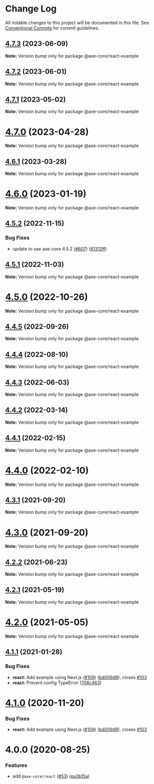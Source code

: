 # Change Log

All notable changes to this project will be documented in this file.
See [Conventional Commits](https://conventionalcommits.org) for commit guidelines.

## [4.7.3](https://github.com/dequelabs/axe-core-npm/compare/v4.7.2...v4.7.3) (2023-06-09)

**Note:** Version bump only for package @axe-core/react-example

## [4.7.2](https://github.com/dequelabs/axe-core-npm/compare/v4.7.1...v4.7.2) (2023-06-01)

**Note:** Version bump only for package @axe-core/react-example

## [4.7.1](https://github.com/dequelabs/axe-core-npm/compare/v4.7.0...v4.7.1) (2023-05-02)

**Note:** Version bump only for package @axe-core/react-example

# [4.7.0](https://github.com/dequelabs/axe-core-npm/compare/v4.6.1...v4.7.0) (2023-04-28)

**Note:** Version bump only for package @axe-core/react-example

## [4.6.1](https://github.com/dequelabs/axe-core-npm/compare/v4.6.0...v4.6.1) (2023-03-28)

**Note:** Version bump only for package @axe-core/react-example

# [4.6.0](https://github.com/dequelabs/axe-core-npm/compare/v4.5.2...v4.6.0) (2023-01-19)

**Note:** Version bump only for package @axe-core/react-example

## [4.5.2](https://github.com/dequelabs/axe-core-npm/compare/v4.5.1...v4.5.2) (2022-11-15)

### Bug Fixes

- update to use axe-core 4.5.2 ([#607](https://github.com/dequelabs/axe-core-npm/issues/607)) ([61312ff](https://github.com/dequelabs/axe-core-npm/commit/61312fff2e9ee4e0f218a29a1608f69b45206fad))

## [4.5.1](https://github.com/dequelabs/axe-core-npm/compare/v4.5.0...v4.5.1) (2022-11-03)

**Note:** Version bump only for package @axe-core/react-example

# [4.5.0](https://github.com/dequelabs/axe-core-npm/compare/v4.4.5...v4.5.0) (2022-10-26)

**Note:** Version bump only for package @axe-core/react-example

## [4.4.5](https://github.com/dequelabs/axe-core-npm/compare/v4.4.4...v4.4.5) (2022-09-26)

**Note:** Version bump only for package @axe-core/react-example

## [4.4.4](https://github.com/dequelabs/axe-core-npm/compare/v4.4.3...v4.4.4) (2022-08-10)

**Note:** Version bump only for package @axe-core/react-example

## [4.4.3](https://github.com/dequelabs/axe-core-npm/compare/v4.1.1...v4.4.3) (2022-06-03)

**Note:** Version bump only for package @axe-core/react-example

## [4.4.2](https://github.com/dequelabs/axe-core-npm/compare/v4.1.1...v4.4.2) (2022-03-14)

**Note:** Version bump only for package @axe-core/react-example

## [4.4.1](https://github.com/dequelabs/axe-core-npm/compare/v4.1.1...v4.4.1) (2022-02-15)

**Note:** Version bump only for package @axe-core/react-example

# [4.4.0](https://github.com/dequelabs/axe-core-npm/compare/v4.1.1...v4.4.0) (2022-02-10)

**Note:** Version bump only for package @axe-core/react-example

## [4.3.1](https://github.com/dequelabs/axe-core-npm/compare/v4.3.0...v4.3.1) (2021-09-20)

**Note:** Version bump only for package @axe-core/react-example

# [4.3.0](https://github.com/dequelabs/axe-core-npm/compare/v4.2.0...v4.3.0) (2021-09-20)

**Note:** Version bump only for package @axe-core/react-example

## [4.2.2](https://github.com/dequelabs/axe-core-npm/compare/v4.2.0...v4.2.2) (2021-06-23)

**Note:** Version bump only for package @axe-core/react-example

## [4.2.1](https://github.com/dequelabs/axe-core-npm/compare/v4.2.0...v4.2.1) (2021-05-19)

**Note:** Version bump only for package @axe-core/react-example

# [4.2.0](https://github.com/dequelabs/axe-core-npm/compare/v4.1.1...v4.2.0) (2021-05-05)

**Note:** Version bump only for package @axe-core/react-example

## [4.1.1](http://dequelabs/axe-core-npm/compare/v4.0.0...v4.1.1) (2021-01-28)

### Bug Fixes

- **react:** Add example using Next.js ([#109](http://dequelabs/axe-core-npm/issues/109)) ([bd009d9](http://dequelabs/axe-core-npm/commits/bd009d9578d9b2704e258ade932fdbbe0a7a571a)), closes [#103](http://dequelabs/axe-core-npm/issues/103)
- **react:** Prevent config TypeError ([708c463](http://dequelabs/axe-core-npm/commits/708c46366d5f2069a4f25238beb32299abc962b9))

# [4.1.0](https://github.com/dequelabs/axe-core-npm/compare/v4.0.0...v4.1.0) (2020-11-20)

### Bug Fixes

- **react:** Add example using Next.js ([#109](https://github.com/dequelabs/axe-core-npm/issues/109)) ([bd009d9](https://github.com/dequelabs/axe-core-npm/commit/bd009d9578d9b2704e258ade932fdbbe0a7a571a)), closes [#103](https://github.com/dequelabs/axe-core-npm/issues/103)

# 4.0.0 (2020-08-25)

### Features

- add `@axe-core/react` ([#53](https://github.com/dequelabs/axe-core-npm/issues/53)) ([ea3b15a](https://github.com/dequelabs/axe-core-npm/commit/ea3b15ad45c7ad256a88047fb797a074f3256550))
